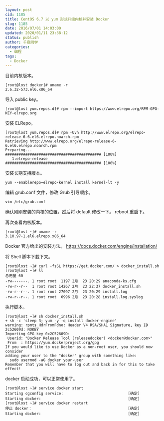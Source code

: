 ```yaml
---
layout: post
cid: 1185
title: CentOS 6.7 以 yum 形式升级内核并安装 Docker
slug: 1185
date: 2016/07/01 14:03:00
updated: 2020/01/11 23:38:12
status: publish
author: 千夜同学
categories: 
  - 编程
tags: 
  - Docker
---
```



目前内核版本。

    [root@lost docker]# uname -r
    2.6.32-573.el6.x86_64

导入 public key。

    [root@lost yum.repos.d]# rpm --import https://www.elrepo.org/RPM-GPG-KEY-elrepo.org

<!--more-->

安装 ELRepo。

    [root@lost yum.repos.d]# rpm -Uvh http://www.elrepo.org/elrepo-release-6-6.el6.elrepo.noarch.rpm
    Retrieving http://www.elrepo.org/elrepo-release-6-6.el6.elrepo.noarch.rpm
    Preparing...                ########################################### [100%]
       1:elrepo-release         ########################################### [100%]

安装长期支持版本。

    yum --enablerepo=elrepo-kernel install kernel-lt -y

编辑 grub.conf 文件，修改 Grub 引导顺序。

    vim /etc/grub.conf

确认刚刚安装的内核的位置，然后将 default 修改一下。
reboot 重启下。

再次查看内核版本。

    [root@lost ~]# uname -r
    3.10.97-1.el6.elrepo.x86_64

Docker 官方给出的安装方法。
https://docs.docker.com/engine/installation/

将 Shell 脚本下载下来。

    [root@lost ~]# curl -fsSL https://get.docker.com/ > docker_install.sh
    [root@lost ~]# ll
    总用量 60
    -rw-------. 1 root root  1197 2月  23 20:29 anaconda-ks.cfg
    -rw-r--r--  1 root root 14267 2月  23 22:37 docker_install.sh
    -rw-r--r--. 1 root root 27097 2月  23 20:29 install.log
    -rw-r--r--. 1 root root  6996 2月  23 20:28 install.log.syslog

执行脚本。

    [root@lost ~]# sh docker_install.sh 
    + sh -c 'sleep 3; yum -y -q install docker-engine'
    warning: rpmts_HdrFromFdno: Header V4 RSA/SHA1 Signature, key ID 2c52609d: NOKEY
    Importing GPG key 0x2C52609D:
     Userid: "Docker Release Tool (releasedocker) <docker@docker.com>"
     From  : https://yum.dockerproject.org/gpg
    If you would like to use Docker as a non-root user, you should now consider
    adding your user to the "docker" group with something like:
      sudo usermod -aG docker your-user
    Remember that you will have to log out and back in for this to take effect!

docker 启动成功，可以正常使用了。

    [root@lost ~]# service docker start
    Starting cgconfig service:                             [确定]
    Starting docker:                                       [确定]
    [root@lost ~]# service docker restart
    停止 docker：                                           [确定]
    Starting docker:                                       [确定]
